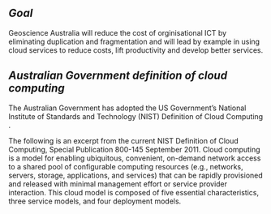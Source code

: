 <h2><i>Goal</i></h2>

Geoscience Australia will reduce the cost of orginisational ICT by eliminating duplication and fragmentation and will lead by example in using cloud services to reduce costs, lift productivity and develop better services.

<h2><i>Australian Government definition of cloud computing</i></h2>

The Australian Government has adopted the US Government’s National Institute of Standards and Technology (NIST) Definition of Cloud Computing . 

The following is an excerpt from the current NIST Definition of Cloud Computing, Special Publication 800-145 September 2011.
Cloud computing is a model for enabling ubiquitous, convenient, on-demand network access to a shared pool of configurable computing resources (e.g., networks, servers, storage, applications, and services) that can be rapidly provisioned and released with minimal management effort or service provider interaction.  This cloud model is composed of five essential characteristics, three service models, and four deployment models. 
